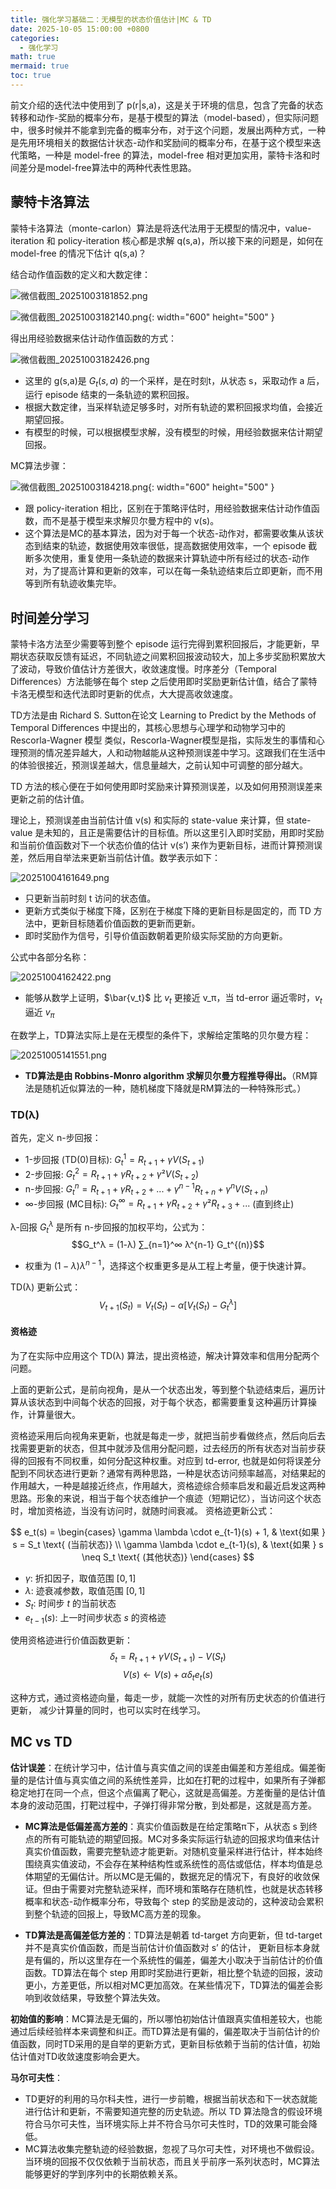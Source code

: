 ```yaml
---
title: 强化学习基础二：无模型的状态价值估计|MC & TD
date: 2025-10-05 15:00:00 +0800
categories:
  - 强化学习
math: true
mermaid: true
toc: true
---
```


<script src="https://polyfill.io/v3/polyfill.min.js?features=es6"></script>
<script id="MathJax-script" async src="https://cdn.jsdelivr.net/npm/mathjax@3/es5/tex-mml-chtml.js"></script>
<script>
window.MathJax = {
  tex: {
    inlineMath: [['$', '$'], ['\\(', '\\)']],
    displayMath: [['$$', '$$'], ['\\[', '\\]']]
  }
};
</script>

前文介绍的迭代法中使用到了 p(r|s,a)，这是关于环境的信息，包含了完备的状态转移和动作-奖励的概率分布，是基于模型的算法（model-based），但实际问题中，很多时候并不能拿到完备的概率分布，对于这个问题，发展出两种方式，一种是先用环境相关的数据估计状态-动作和奖励间的概率分布，在基于这个模型来迭代策略，一种是 model-free 的算法，model-free 相对更加实用，蒙特卡洛和时间差分是model-free算法中的两种代表性思路。

## 蒙特卡洛算法

蒙特卡洛算法（monte-carlon）算法是将迭代法用于无模型的情况中，value-iteration 和 policy-iteration 核心都是求解 q(s,a)，所以接下来的问题是，如何在 model-free 的情况下估计 q(s,a)？

结合动作值函数的定义和大数定律：

![微信截图_20251003181852.png](../assets/img/posts/2025-10-04-强化学习基础一：如何用迭代法求解贝尔曼方程？/微信截图_20251003181852.png)

![微信截图_20251003182140.png](../assets/img/posts/2025-10-04-强化学习基础一：如何用迭代法求解贝尔曼方程？/微信截图_20251003182140.png){: width="600" height="500" }


得出用经验数据来估计动作值函数的方式：

![微信截图_20251003182426.png](../assets/img/posts/2025-10-04-强化学习基础一：如何用迭代法求解贝尔曼方程？/微信截图_20251003182426.png)

- 这里的 g(s,a)是 $G_t(s,a)$ 的一个采样，是在时刻t，从状态 s，采取动作 a 后，运行 episode 结束的一条轨迹的累积回报。
- 根据大数定律，当采样轨迹足够多时，对所有轨迹的累积回报求均值，会接近期望回报。
- 有模型的时候，可以根据模型求解，没有模型的时候，用经验数据来估计期望回报。

MC算法步骤：

![微信截图_20251003184218.png](../assets/img/posts/2025-10-04-强化学习基础一：如何用迭代法求解贝尔曼方程？/微信截图_20251003184218.png){: width="600" height="500" }

- 跟 policy-iteration 相比，区别在于策略评估时，用经验数据来估计动作值函数，而不是基于模型来求解贝尔曼方程中的 v(s)。
- 这个算法是MC的基本算法，因为对于每一个状态-动作对，都需要收集从该状态到结束的轨迹，数据使用效率很低，提高数据使用效率，一个 episode 截断多次使用，重复使用一条轨迹的数据来计算轨迹中所有经过的状态-动作对，为了提高计算和更新的效率，可以在每一条轨迹结束后立即更新，而不用等到所有轨迹收集完毕。

## 时间差分学习

蒙特卡洛方法至少需要等到整个 episode 运行完得到累积回报后，才能更新，早期状态获取反馈有延迟，不同轨迹之间累积回报波动较大，加上多步奖励积累放大了波动，导致价值估计方差很大，收敛速度慢。时序差分（Temporal Differences）方法能够在每个 step 之后使用即时奖励更新估计值，结合了蒙特卡洛无模型和迭代法即时更新的优点，大大提高收敛速度。

TD方法是由 Richard S. Sutton在论文 Learning to Predict by the Methods of Temporal Differences 中提出的，其核心思想与心理学和动物学习中的 Rescorla-Wagner 模型 类似，Rescorla-Wagner模型是指，实际发生的事情和心理预测的情况差异越大，人和动物越能从这种预测误差中学习。这跟我们在生活中的体验很接近，预测误差越大，信息量越大，之前认知中可调整的部分越大。

TD 方法的核心便在于如何使用即时奖励来计算预测误差，以及如何用预测误差来更新之前的估计值。

理论上，预测误差由当前估计值 v(s) 和实际的 state-value 来计算，但 state-value 是未知的，且正是需要估计的目标值。所以这里引入即时奖励，用即时奖励和当前价值函数对下一个状态价值的估计 v(s’) 来作为更新目标，进而计算预测误差，然后用自举法来更新当前估计值。数学表示如下：

![20251004161649.png](../assets/img/posts/2025-10-04-强化学习基础一：如何用迭代法求解贝尔曼方程？/20251004161649.png)

- 只更新当前时刻 t 访问的状态值。
- 更新方式类似于梯度下降，区别在于梯度下降的更新目标是固定的，而 TD 方法中，更新目标随着价值函数的更新而更新。
- 即时奖励作为信号，引导价值函数朝着更阶级实际奖励的方向更新。

公式中各部分名称：

![20251004162422.png](../assets/img/posts/2025-10-04-强化学习基础一：如何用迭代法求解贝尔曼方程？/20251004162422.png)

- 能够从数学上证明，$\bar{v_t}$ 比 $v_t$ 更接近 v_π，当 td-error 逼近零时，$v_t$ 逼近 $v_π$

在数学上，TD算法实际上是在无模型的条件下，求解给定策略的贝尔曼方程：

![20251005141551.png](../assets/img/posts/2025-10-04-强化学习基础一：如何用迭代法求解贝尔曼方程？/20251005141551.png)

- **TD算法是由 Robbins-Monro algorithm 求解贝尔曼方程推导得出。**（RM算法是随机近似算法的一种，随机梯度下降就是RM算法的一种特殊形式。）


### TD(λ)

首先，定义 n-步回报：

- 1-步回报 (TD(0)目标): $G_t^1 = R_{t+1} + γV(S_{t+1})$
- 2-步回报: $G_t^2 = R_{t+1} + γR_{t+2} + γ²V(S_{t+2})$
- n-步回报: $G_t^n = R_{t+1} + γR_{t+2} + ... + γ^{n-1}R_{t+n} + γ^nV(S_{t+n})$
- ∞-步回报 (MC目标): $G_t^∞ = R_{t+1} + γR_{t+2} + γ²R_{t+3} + ...$ (直到终止)
    
λ-回报 $G_t^λ$ 是所有 n-步回报的加权平均，公式为：
$$G_t^λ = (1-λ) ∑_{n=1}^∞ λ^{n-1} G_t^{(n)}$$
- 权重为  $(1-λ)λ^{n-1}$，选择这个权重更多是从工程上考量，便于快速计算。

TD(λ) 更新公式：
$$V_{t+1}(S_t) = V_t(S_t) - α [V_t(S_t) - G_t^λ]$$


#### 资格迹

为了在实际中应用这个 TD(λ) 算法，提出资格迹，解决计算效率和信用分配两个问题。

上面的更新公式，是前向视角，是从一个状态出发，等到整个轨迹结束后，遍历计算从该状态到中间每个状态的回报，对于每个状态，都需要重复这种遍历计算操作，计算量很大。

资格迹采用后向视角来更新，也就是每走一步，就把当前步看做终点，然后向后去找需要更新的状态，但其中就涉及信用分配问题，过去经历的所有状态对当前步获得的回报有不同权重，如何分配这种权重。对应到 td-error, 也就是如何将误差分配到不同状态进行更新？通常有两种思路，一种是状态访问频率越高，对结果起的作用越大，一种是越接近终点，作用越大，资格迹综合频率启发和最近启发这两种思路。形象的来说，相当于每个状态维护一个痕迹（短期记忆），当访问这个状态时，增加资格迹，当没有访问时，就随时间衰减。
资格迹更新公式：

$$
e_t(s) =
\begin{cases}
\gamma \lambda \cdot e_{t-1}(s) + 1, & \text{如果 } s = S_t \text{ (当前状态)} \\
\gamma \lambda \cdot e_{t-1}(s), & \text{如果 } s \neq S_t \text{ (其他状态)}
\end{cases}
$$

- $\gamma$: 折扣因子，取值范围 $[0, 1]$
- $\lambda$: 迹衰减参数，取值范围 $[0, 1]$  
- $S_t$: 时间步 $t$ 的当前状态
- $e_{t-1}(s)$: 上一时间步状态 $s$ 的资格迹

使用资格迹进行价值函数更新：
$$δ_t = R_{t+1} + γV(S_{t+1}) - V(S_t)$$
$$V(s) ← V(s) + α δ_t e_t(s) $$

这种方式，通过资格迹向量，每走一步，就能一次性的对所有历史状态的价值进行更新， 减少计算量的同时，也可以实时在线学习。

## MC vs TD

**估计误差**：在统计学习中，估计值与真实值之间的误差由偏差和方差组成。偏差衡量的是估计值与真实值之间的系统性差异，比如在打靶的过程中，如果所有子弹都稳定地打在同一个点，但这个点偏离了靶心，这就是高偏差。方差衡量的是估计值本身的波动范围，打靶过程中，子弹打得非常分散，到处都是，这就是高方差。

- **MC算法是低偏差高方差的**：真实价值函数是在给定策略π下，从状态 s 到终点的所有可能轨迹的期望回报。MC对多条实际运行轨迹的回报求均值来估计真实价值函数，需要完整轨迹才能更新。对随机变量采样进行估计，样本始终围绕真实值波动，不会存在某种结构性或系统性的高估或低估，样本均值是总体期望的无偏估计。所以MC是无偏的，数据充足的情况下，有良好的收敛保证。但由于需要对完整轨迹采样，而环境和策略存在随机性，也就是状态转移概率和状态-动作概率分布，导致每个 step 的奖励是波动的，这种波动会累积到整个轨迹的回报上，导致MC高方差的现象。

- **TD算法是高偏差低方差的**：TD算法是朝着 td-target 方向更新，但 td-target 并不是真实价值函数，而是当前估计价值函数对 s’ 的估计， 更新目标本身就是有偏的，所以这里存在一个系统性的偏差，偏差大小取决于当前估计的价值函数。TD算法在每个 step 用即时奖励进行更新，相比整个轨迹的回报，波动更小，方差更低，所以相对MC更加高效。在某些情况下，TD算法的偏差会影响到收敛结果，导致整个算法失效。

**初始值的影响**：MC算法是无偏的，所以哪怕初始估计值跟真实值相差较大，也能通过后续经验样本来调整和纠正。而TD算法是有偏的，偏差取决于当前估计的价值函数，同时TD采用的是自举的更新方式，更新目标依赖于当前的估计值，初始估计值对TD收敛速度影响会更大。

**马尔可夫性**：
- TD更好的利用的马尔科夫性，进行一步前瞻，根据当前状态和下一状态就能进行估计和更新，不需要知道完整的历史轨迹。所以 TD 算法隐含的假设环境符合马尔可夫性，当环境实际上并不符合马尔可夫性时，TD的效果可能会降低。
- MC算法收集完整轨迹的经验数据，忽视了马尔可夫性，对环境也不做假设。当环境的回报不仅仅依赖于当前状态，而且关乎前序一系列状态时，MC算法能够更好的学到序列中的长期依赖关系。

